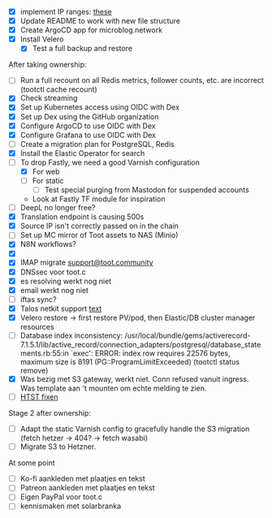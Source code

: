 - [x] implement IP ranges: [these](https://github.com/hetznercloud/hcloud-cloud-controller-manager/blob/main/docs/deploy_with_networks.md#considerations-on-the-ip-ranges)
- [x] Update README to work with new file structure
- [x] Create ArgoCD app for microblog.network
- [x] Install Velero
  - [x] Test a full backup and restore

After taking ownership:

- [ ] Run a full recount on all Redis metrics, follower counts, etc. are incorrect (tootctl cache recount)
- [x] Check streaming
- [x] Set up Kubernetes access using OIDC with Dex
- [x] Set up Dex using the GitHub organization
- [x] Configure ArgoCD to use OIDC with Dex
- [x] Configure Grafana to use OIDC with Dex
- [ ] Create a migration plan for PostgreSQL, Redis
- [x] Install the Elastic Operator for search
- [ ] To drop Fastly, we need a good Varnish configuration
  - [x] For web
  - [ ] For static
    - [ ] Test special purging from Mastodon for suspended accounts
  - Look at Fastly TF module for inspiration
- [ ] DeepL no longer free?
- [x] Translation endpoint is causing 500s
- [x] Source IP isn't correctly passed on in the chain
- [ ] Set up MC mirror of Toot assets to NAS (Minio)
- [x] N8N workflows?
- [x] [](https://toot.community/notifications/requests/114508118978012662)
- [x] IMAP migrate support@toot.community
- [x] DNSsec voor toot.c
- [x] es resolving werkt nog niet
- [x] email werkt nog niet
- [ ] iftas sync?
- [x] Talos netkit support [text](https://github.com/siderolabs/talos/issues/9181)
- [x] Velero restore -> first restore PV/pod, then Elastic/DB cluster manager resources
- [ ] Database index inconsistency: /usr/local/bundle/gems/activerecord-7.1.5.1/lib/active_record/connection_adapters/postgresql/database_statements.rb:55:in `exec': ERROR:  index row requires 22576 bytes, maximum size is 8191 (PG::ProgramLimitExceeded) (tootctl status remove)
- [x] Was bezig met S3 gateway, werkt niet. Conn refused vanuit ingress. Was template aan 't mounten om echte melding te zien. 
- [ ] [HTST fixen](https://hstspreload.org/?domain=toot.community#submission-form)

Stage 2 after ownership:

- [ ] Adapt the static Varnish config to gracefully handle the S3 migration (fetch hetzer -> 404? -> fetch wasabi)
- [ ] Migrate S3 to Hetzner. 

At some point
- [ ] Ko-fi aankleden met plaatjes en tekst
- [ ] Patreon aankleden met plaatjes en tekst
- [ ] Eigen PayPal voor toot.c
- [ ] kennismaken met solarbranka
